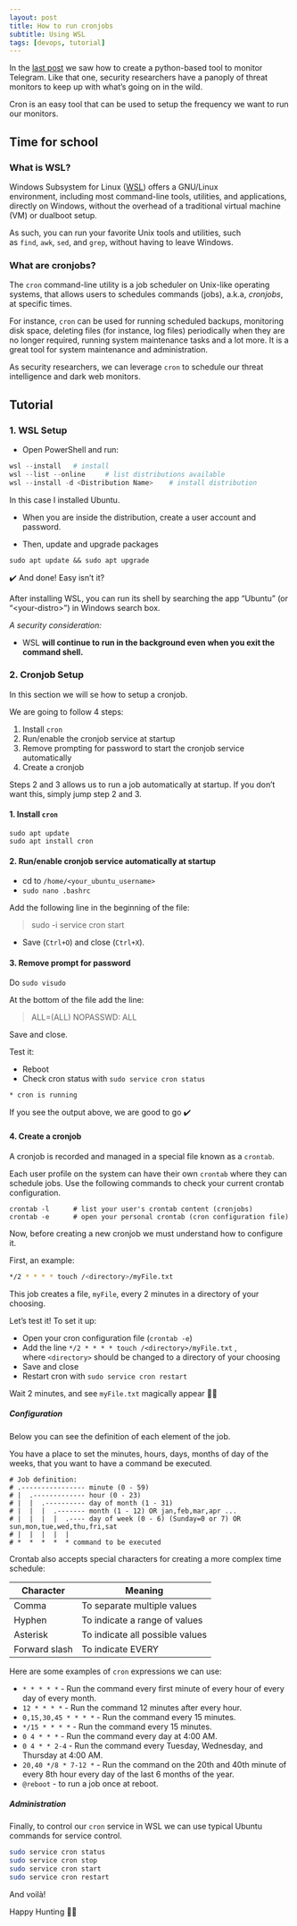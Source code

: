```yaml
---
layout: post
title: How to run cronjobs
subtitle: Using WSL
tags: [devops, tutorial]
---
```


In the [last post](https://olgacarvalho.github.io/2023-08-04-how-to-monitor-telegram/) we saw how to create a python-based tool to monitor Telegram. Like that one, security researchers have a panoply of threat monitors to keep up with what’s going on in the wild.

Cron is an easy tool that can be used to setup the frequency we want to run our monitors.

  

## Time for school

### What is WSL?

Windows Subsystem for Linux ([WSL](https://learn.microsoft.com/en-us/windows/wsl/about "https://learn.microsoft.com/en-us/windows/wsl/about")) offers a GNU/Linux environment, including most command-line tools, utilities, and applications, directly on Windows, without the overhead of a traditional virtual machine (VM) or dualboot setup.  

As such, you can run your favorite Unix tools and utilities, such as `find`, `awk`, `sed`, and `grep`, without having to leave Windows.

  

### What are cronjobs?

The `cron` command-line utility is a job scheduler on Unix-like operating systems, that allows users to schedules commands (jobs), a.k.a, _cronjobs_, at specific times.  

For instance, `cron` can be used for running scheduled backups, monitoring disk space, deleting files (for instance, log files) periodically when they are no longer required, running system maintenance tasks and a lot more. It is a great tool for system maintenance and administration.

  

As security researchers, we can leverage `cron` to schedule our threat intelligence and dark web monitors.

  

  

## Tutorial

### 1\. WSL Setup

* Open PowerShell and run:

```powershell
wsl --install   # install
wsl --list --online     # list distributions available
wsl --install -d <Distribution Name>    # install distribution
```

In this case I installed Ubuntu.


* When you are inside the distribution, create a user account and password.


* Then, update and upgrade packages

```
sudo apt update && sudo apt upgrade
```

  

✔️ And done! Easy isn’t it?

  

After installing WSL, you can run its shell by searching the app “Ubuntu” (or “\<your-distro>”) in Windows search box.

  

_A security consideration:_

- WSL **will continue to run in the background even when you exit the command shell.**

  

  

### 2\. Cronjob Setup

In this section we will se how to setup a cronjob. 

  

We are going to follow 4 steps:

1. Install `cron`
2. Run/enable the cronjob service at startup
3. Remove prompting for password to start the cronjob service automatically
4. Create a cronjob

  

Steps 2 and 3 allows us to run a job automatically at startup. If you don’t want this, simply jump step 2 and 3.

  

  

#### 1\. Install `cron`

```
sudo apt update
sudo apt install cron
```

  

  

#### 2\. Run/enable cronjob service automatically at startup

- cd to `/home/<your_ubuntu_username>`
- `sudo nano .bashrc`

Add the following line in the beginning of the file:

> sudo -i service cron start

- Save (`Ctrl+O`) and close (`Ctrl+X`).
  

#### 3\. Remove prompt for password

Do `sudo visudo`

At the bottom of the file add the line: 

> <your WSL ubuntu username> ALL=(ALL) NOPASSWD: ALL

Save and close.
  

Test it:

- Reboot
- Check cron status with `sudo service cron status`

```
* cron is running
```

If you see the output above, we are good to go ✔️

  

#### 4\. Create a cronjob

A cronjob is recorded and managed in a special file known as a `crontab`.

Each user profile on the system can have their own `crontab` where they can schedule jobs. Use the following commands to check your current crontab configuration.  

```
crontab -l      # list your user's crontab content (cronjobs)
crontab -e      # open your personal crontab (cron configuration file)
```

  

Now, before creating a new cronjob we must understand how to configure it.

  

First, an example:

```sh
*/2 * * * * touch /<directory>/myFile.txt
```

This job creates a file, `⁠myFile`⁠, every 2 minutes in a directory of your choosing.

  

Let’s test it! To set it up:

- Open your cron configuration file (`crontab -e`)
- Add the line `*/2 * * * * touch /<directory>/myFile.txt` , where `<directory>` should be changed to a directory of your choosing
- Save and close
- Restart cron with `sudo service cron restart`

  

Wait 2 minutes, and see `myFile.txt` magically appear 🧙‍♀️

  

##### Configuration

Below you can see the definition of each element of the job. 

You have a place to set the minutes, hours, days, months of day of the weeks, that you want to have a command be executed.

  

```
# Job definition:
# .---------------- minute (0 - 59)
# |  .------------- hour (0 - 23)
# |  |  .---------- day of month (1 - 31)
# |  |  |  .------- month (1 - 12) OR jan,feb,mar,apr ...
# |  |  |  |  .---- day of week (0 - 6) (Sunday=0 or 7) OR sun,mon,tue,wed,thu,fri,sat
# |  |  |  |  |
# *  *  *  *  * command to be executed
```

  

Crontab also accepts special characters for creating a more complex time schedule:

| **Character** | **Meaning** |
| --- | --- |
| Comma | To separate multiple values |
| Hyphen | To indicate a range of values |
| Asterisk | To indicate all possible values |
| Forward slash | To indicate EVERY |

  

  

Here are some examples of `cron` expressions we can use:

- `* * * * *` - Run the command every first minute of every hour of every day of every month.
- `12 * * * *` - Run the command 12 minutes after every hour.
- `0,15,30,45 * * * *` - Run the command every 15 minutes.
- `*/15 * * * *` - Run the command every 15 minutes.
- `0 4 * * *` - Run the command every day at 4:00 AM.
- `0 4 * * 2-4` - Run the command every Tuesday, Wednesday, and Thursday at 4:00 AM.
- `20,40 */8 * 7-12 *` - Run the command on the 20th and 40th minute of every 8th hour every day of the last 6 months of the year.
- `@reboot` - to run a job once at reboot. 

  

  

##### Administration

Finally, to control our `cron` service in WSL we can use typical Ubuntu commands for service control.

```sh
sudo service cron status
sudo service cron stop
sudo service cron start
sudo service cron restart
```

  

And voilà!

Happy Hunting 🕵️‍♀️